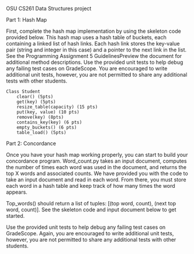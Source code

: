 OSU CS261 Data Structures project

Part 1: Hash Map

First, complete the hash map implementation by using the skeleton code provided below. This hash map uses a hash table of buckets, each containing a linked list of hash links. Each hash link stores the key-value pair (string and integer in this case) and a pointer to the next link in the list. See the Programming Assignment 5 GuidelinesPreview the document for additional method descriptions. Use the provided unit tests to help debug any failing test cases on GradeScope. You are encouraged to write additional unit tests, however, you are not permitted to share any additional tests with other students.   

    Class Student
        clear() (5pts)
        get(key) (5pts)
        resize_table(capacity) (15 pts)
        put(key, value) (10 pts)
        remove(key) (8pts)
        contains_key(key) (6 pts)
        empty_buckets() (6 pts)
        table_load() (5pts)

Part 2: Concordance

Once you have your hash map working properly, you can start to build your concordance program. Word_count.py takes an input document, computes the number of times each word was used in the document, and returns the top X words and associated counts. We have provided you with the code to take an input document and read in each word. From there, you must store each word in a hash table and keep track of how many times the word appears.

Top_words() should return a list of tuples: [(top word, count), (next top word, count)]. See the skeleton code and  input document below to get started. 

Use the provided unit tests to help debug any failing test cases on GradeScope. Again, you are encouraged to write additional unit tests, however, you are not permitted to share any additional tests with other students.   
